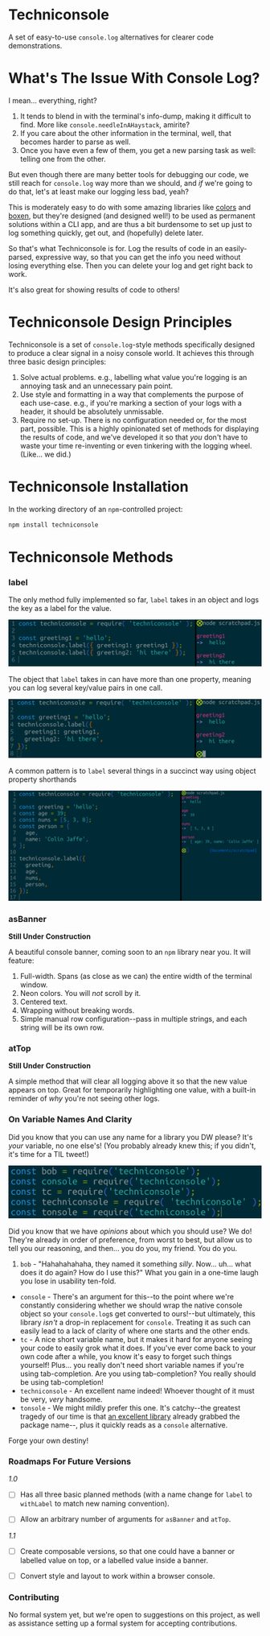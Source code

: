 # Techniconsole

A set of easy-to-use `console.log` alternatives for clearer code demonstrations.


# What's The Issue With Console Log?

I mean... everything, right?

1. It tends to blend in with the terminal's info-dump, making it difficult to find. More like `console.needleInAHaystack`, amirite?
2. If you care about the other information in the terminal, well, that becomes harder to parse as well.
3. Once you have even a few of them, you get a new parsing task as well: telling one from the other.

But even though there are many better tools for debugging our code, we still reach for `console.log` way more than we should, and _if_ we're going to do that, let's at least make our logging less bad, yeah?

This is moderately easy to do with some amazing libraries like [colors](https://www.npmjs.com/package/colors) and [boxen](https://www.npmjs.com/package/boxen), but they're designed (and designed well!) to be used as permanent solutions within a CLI app, and are thus a bit burdensome to set up just to log something quickly, get out, and (hopefully) delete later.

So that's what Techniconsole is for. Log the results of code in an easily-parsed, expressive way, so that you can get the info you need without losing everything else. Then you can delete your log and get right back to work.

It's also great for showing results of code to others!


# Techniconsole Design Principles

Techniconsole is a set of `console.log`-style methods specifically designed to produce a clear signal in a noisy console world. It achieves this through three basic design principles:

  1. Solve actual problems. e.g., labelling what value you're logging is an annoying task and an unnecessary pain point.
  2. Use style and formatting in a way that complements the purpose of each use-case. e.g., if you're marking a section of your logs with a header, it should be absolutely unmissable.
  3. Require no set-up. There is no configuration needed or, for the most part, possible. This is a highly opinionated set of methods for displaying the results of code, and we've developed it so that _you_ don't have to waste your time re-inventing or even tinkering with the logging wheel. (Like... we did.)


# Techniconsole Installation

In the working directory of an `npm`-controlled project: 

```bash
npm install techniconsole
```

# Techniconsole Methods
  
### label

The only method fully implemented so far, `label` takes in an object and logs the key as a label for the value.

![a screenshot of the `label` method in action](./assets/screenshots/label-1.png)

The object that `label` takes in can have more than one property, meaning you can log several key/value pairs in one call.

![a screenshot of the two values in keys of one object passed into `label`](./assets/screenshots/label-2.png)

A common pattern is to `label` several things in a succinct way using object property shorthands

![a screenshot of one object being passed into `label` with object property shorthand syntax](./assets/screenshots/label-3.png)


### asBanner

**Still Under Construction**

A beautiful console banner, coming soon to an `npm` library near you. It will feature:

1. Full-width. Spans (as close as we can) the entire width of the terminal window.
2. Neon colors. You will _not_ scroll by it.
3. Centered text.
4. Wrapping without breaking words.
5. Simple manual row configuration--pass in multiple strings, and each string will be its own row.


### atTop

**Still Under Construction**

A simple method that will clear all logging above it so that the new value appears on top. Great for temporarily highlighting one value, with a built-in reminder of _why_ you're not seeing other logs.


### On Variable Names And Clarity
 
Did you know that you can use any name for a library you DW please? It's _your_ variable, no one else's! (You probably already knew this; if you didn't, it's time for a TIL tweet!)

![a screenshot of various names you could give the variable you create when you `require` Techniconsole](./assets/screenshots/require-names.png)

Did you know that we have _opinions_ about which you should use? We do! They're already in order of preference, from worst to best, but allow us to tell you our reasoning, and then... you do you, my friend. You do you.

1. `bob` - "Hahahahahaha, they named it something _silly_. Now... uh... what does it do again? How do I use this?" What you gain in a one-time laugh you lose in usability ten-fold.
* `console` - There's an argument for this--to the point where we're constantly considering whether we should wrap the native console object so your `console.log`s get converted to ours!--but ultimately, this library _isn't_ a drop-in replacement for `console`. Treating it as such can easily lead to a lack of clarity of where one starts and the other ends.
* `tc` - A nice short variable name, but it makes it hard for anyone seeing your code to easily grok what it does. If you've ever come back to your own code after a while, you know it's easy to forget such things yourself! Plus... you really don't need short variable names if you're using tab-completion. Are you using tab-completion? You really should be using tab-completion!
* `techniconsole` - An excellent name indeed! Whoever thought of it must be very, _very_ handsome.
* `tonsole` - We might mildly prefer this one. It's catchy--the greatest tragedy of our time is that [an excellent library](https://www.npmjs.com/package/tonsole) already grabbed the package name--, plus it quickly reads as a `console` alternative.

Forge your own destiny!

### Roadmaps For Future Versions

*1.0*

* [ ] Has all three basic planned methods (with a name change for `label` to `withLabel` to match new naming convention).
* [ ] Allow an arbitrary number of arguments for `asBanner` and `atTop`.


*1.1*

* [ ] Create composable versions, so that one could have a banner or labelled value on top, or a labelled value inside a banner.
* [ ] Convert style and layout to work within a browser console.


### Contributing

No formal system yet, but we're open to suggestions on this project, as well as assistance setting up a formal system for accepting contributions.
